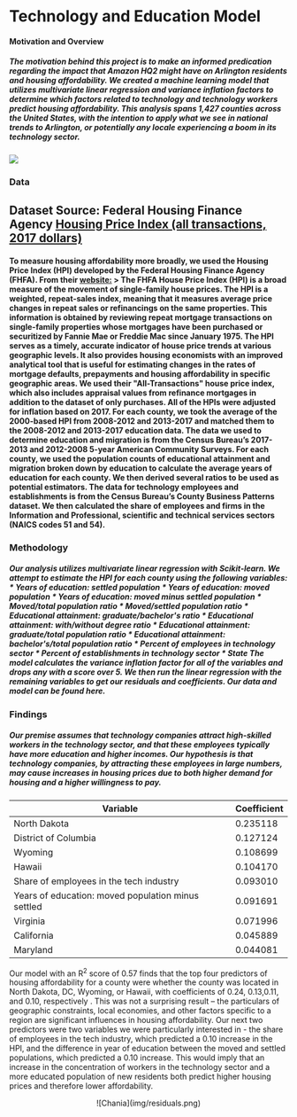 # Technology and Education Model
  #### Motivation and Overview
  

##### The motivation behind this project is to make an informed predication regarding the impact that Amazon HQ2 might have on Arlington residents and housing affordability. We created a machine learning model that utilizes multivariate linear regression and variance inflation factors to determine which factors related to technology and technology workers predict housing affordability. This analysis spans 1,427 counties across the United States, with the intention to apply what we see in national trends to Arlington, or potentially any locale experiencing a boom in its technology sector.

<noscript>[![ ](https://public.tableau.com/static/images/YH/YHBDZG2J3/1_rss.png)](#)</noscript>

<object class="tableauViz" style="display:none;"><param name="host_url" value="https%3A%2F%2Fpublic.tableau.com%2F"> <param name="embed_code_version" value="3"> <param name="path" value="shared/YHBDZG2J3"> <param name="toolbar" value="yes"> <param name="static_image" value="https://public.tableau.com/static/images/YH/YHBDZG2J3/1.png"> <param name="animate_transition" value="yes"> <param name="display_static_image" value="yes"> <param name="display_spinner" value="yes"> <param name="display_overlay" value="yes"> <param name="display_count" value="yes"> <param name="filter" value="publish=yes"></object></div>

<script type="text/javascript">var divElement = document.getElementById('viz1566602504993'); var vizElement = divElement.getElementsByTagName('object')[0]; vizElement.style.width = '100%'; vizElement.style.height = (divElement.offsetWidth * 0.75) + 'px'; var scriptElement = document.createElement('script'); scriptElement.src = 'https://public.tableau.com/javascripts/api/viz_v1.js'; vizElement.parentNode.insertBefore(scriptElement, vizElement);</script></div>

### Data

## Dataset Source: Federal Housing Finance Agency [Housing Price Index (all transactions, 2017 dollars)](https://www.fhfa.gov/hpi)

#### To measure housing affordability more broadly, we used the Housing Price Index (HPI) developed by the Federal Housing Finance Agency (FHFA). From their [website:](https://www.fhfa.gov/DataTools/Downloads/Pages/House-Price-Index.aspx) > The FHFA House Price Index (HPI) is a broad measure of the movement of single-family house prices. The HPI is a weighted, repeat-sales index, meaning that it measures average price changes in repeat sales or refinancings on the same properties. This information is obtained by reviewing repeat mortgage transactions on single-family properties whose mortgages have been purchased or securitized by Fannie Mae or Freddie Mac since January 1975\. The HPI serves as a timely, accurate indicator of house price trends at various geographic levels. It also provides housing economists with an improved analytical tool that is useful for estimating changes in the rates of mortgage defaults, prepayments and housing affordability in specific geographic areas. We used their "All-Transactions" house price index, which also includes appraisal values from refinance mortgages in addition to the dataset of only purchases. All of the HPIs were adjusted for inflation based on 2017\. For each county, we took the average of the 2000-based HPI from 2008-2012 and 2013-2017 and matched them to the 2008-2012 and 2013-2017 education data. The data we used to determine education and migration is from the Census Bureau’s 2017-2013 and 2012-2008 5-year American Community Surveys. For each county, we used the population counts of educational attainment and migration broken down by education to calculate the average years of education for each county. We then derived several ratios to be used as potential estimators. The data for technology employees and establishments is from the Census Bureau’s County Business Patterns dataset. We then calculated the share of employees and firms in the Information and Professional, scientific and technical services sectors (NAICS codes 51 and 54).

### Methodology

##### Our analysis utilizes multivariate linear regression with Scikit-learn. We attempt to estimate the HPI for each county using the following variables: * Years of education: settled population * Years of education: moved population * Years of education: moved minus settled population * Moved/total population ratio * Moved/settled population ratio * Educational attainment: graduate/bachelor's ratio * Educational attainment: with/without degree ratio * Educational attainment: graduate/total population ratio * Educational attainment: bachelor's/total population ratio * Percent of employees in technology sector * Percent of establishments in technology sector * State The model calculates the variance inflation factor for all of the variables and drops any with a score over 5\. We then run the linear regression with the remaining variables to get our residuals and coefficients. Our data and model can be found here.</div>

### Findings

##### Our premise assumes that technology companies attract high-skilled workers in the technology sector, and that these employees typically have more education and higher incomes. Our hypothesis is that technology companies, by attracting these employees in large numbers, may cause increases in housing prices due to both higher demand for housing and a higher willingness to pay.

<div class="row">

<div class="col-md-4" stle="padding-left: 1000px">

<center>

<table border="0" class="table table-striped">

<thead>

<tr style="text-align: center;">

<th>Variable</th>

<th>Coefficient</th>

</tr>

</thead>

<tbody>

<tr>

<td>North Dakota</td>

<td>0.235118</td>

</tr>

<tr>

<td>District of Columbia</td>

<td>0.127124</td>

</tr>

<tr>

<td>Wyoming</td>

<td>0.108699</td>

</tr>

<tr>

<td>Hawaii</td>

<td>0.104170</td>

</tr>

<tr>

<td>Share of employees in the tech industry</td>

<td>0.093010</td>

</tr>

<tr>

<td>Years of education: moved population minus settled</td>

<td>0.091691</td>

</tr>

<tr>

<td>Virginia</td>

<td>0.071996</td>

</tr>

<tr>

<td>California</td>

<td>0.045889</td>

</tr>

<tr>

<td>Maryland</td>

<td>0.044081</td>

</tr>

</tbody>

</table>

</center>

</div>

</div>

Our model with an R<sup>2</sup> score of 0.57 finds that the top four predictors of housing affordability for a county were whether the county was located in North Dakota, DC, Wyoming, or Hawaii, with coefficients of 0.24, 0.13,0.11, and 0.10, respectively . This was not a surprising result – the particulars of geographic constraints, local economies, and other factors specific to a region are significant influences in housing affordability. Our next two predictors were two variables we were particularly interested in - the share of employees in the tech industry, which predicted a 0.10 increase in the HPI, and the difference in year of education between the moved and settled populations, which predicted a 0.10 increase. This would imply that an increase in the concentration of workers in the technology sector and a more educated population of new residents both predict higher housing prices and therefore lower affordability.

<center>![Chania](img/residuals.png)</center>

</div>

</div>

</div>

</div>

</div>

</div>
